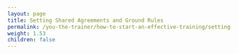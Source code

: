 ```yaml
---
layout: page
title: Setting Shared Agreements and Ground Rules
permalink: /you-the-trainer/how-to-start-an-effective-training/setting-shared-agreements-and-ground-rules/
weight: 1.53
children: false
---
```

